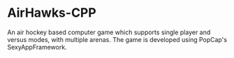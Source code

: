 # AirHawks-CPP
 An air hockey based computer game which supports single player and versus modes, with multiple arenas. The game is developed using PopCap's SexyAppFramework.
